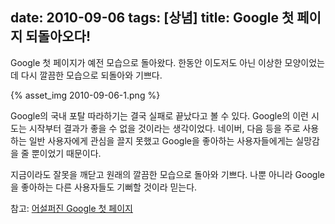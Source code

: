 date: 2010-09-06
tags: [상념]
title: Google 첫 페이지 되돌아오다!
---
Google 첫 페이지가 예전 모습으로 돌아왔다. 한동안 이도저도 아닌 이상한 모양이었는데 다시 깔끔한 모습으로 되돌아와 기쁘다.
<!--more-->

{% asset_img 2010-09-06-1.png %}

Google의 국내 포탈 따라하기는 결국 실패로 끝났다고 볼 수 있다. Google의 이런 시도는 시작부터 결과가 좋을 수 없을 것이라는 생각이었다. 네이버, 다음 등을 주로 사용하는 일반 사용자에게 관심을 끌지 못했고 Google을 좋아하는 사용자들에게는 실망감을 줄 뿐이었기 때문이다.

지금이라도 잘못을 깨닫고 원래의 깔끔한 모습으로 돌아와 기쁘다. 나뿐 아니라 Google을 좋아하는 다른 사용자들도 기뻐할 것이라 믿는다.

참고: [어설퍼진 Google 첫 페이지](/2009/google-main-page/)
